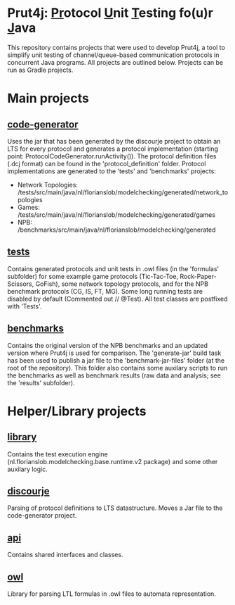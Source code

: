 # Prut4j: <ins>Pr</ins>otocol <ins>U</ins>nit <ins>T</ins>esting fo(u)r <ins>J</ins>ava

This repository contains projects that were used to develop Prut4j, a tool to simplify unit testing of channel/queue-based communication protocols in concurrent Java programs. All projects are outlined below. Projects can be run as Gradle projects. 

# Main projects

## <ins>code-generator</ins>
Uses the jar that has been generated by the discourje project to obtain an LTS for every protocol and generates a protocol implementation (starting point: ProtocolCodeGenerator.runActivity()). The protocol definition files (.dcj format) can be found in the 'protocol_definition' folder. Protocol implementations are generated to the 'tests' and 'benchmarks' projects:

 - Network Topologies: /tests/src/main/java/nl/florianslob/modelchecking/generated/network_topologies
 - Games: /tests/src/main/java/nl/florianslob/modelchecking/generated/games
 - NPB: /benchmarks/src/main/java/nl/florianslob/modelchecking/generated

## <ins>tests</ins>
Contains generated protocols and unit tests in .owl files (in the 'formulas' subfolder) for some example game protocols (Tic-Tac-Toe, Rock-Paper-Scissors, GoFish), some network topology protocols, and for the NPB benchmark protocols (CG, IS, FT, MG). Some long running tests are disabled by default (Commented out // @Test). All test classes are postfixed with 'Tests'.

## <ins>benchmarks</ins>
Contains the original version of the NPB benchmarks and an updated version where Prut4j is used for comparison. The 'generate-jar' build task has been used to publish a jar file to the 'benchmark-jar-files' folder (at the root of the repository). This folder also contains some auxilary scripts to run the benchmarks as well as benchmark results (raw data and analysis; see the 'results' subfolder).

# Helper/Library projects

## <ins>library</ins>
Contains the test execution engine (nl.florianslob.modelchecking.base.runtime.v2 package) and some other auxilary logic.

## <ins>discourje</ins>
Parsing of protocol definitions to LTS datastructure. Moves a Jar file to the code-generator project. 

## <ins>api</ins>
Contains shared interfaces and classes.

## <ins>owl</ins>
Library for parsing LTL formulas in .owl files to automata representation.
